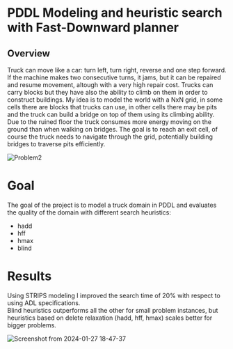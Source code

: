 # PDDL Modeling and heuristic search with Fast-Downward planner
## Overview
Truck can move like a car: turn left, turn
right, reverse and one step forward. If the machine makes two consecutive turns, it jams, but
it can be repaired and resume movement, altough with a very high repair cost.
Trucks can carry blocks but they have also the ability to climb on them in order to construct
buildings. My idea is to model the world with a NxN grid, in some cells there are blocks that
trucks can use, in other cells there may be pits and the truck can build a bridge on top of
them using its climbing ability.
Due to the ruined floor the truck consumes more energy moving on the ground than when
walking on bridges.
The goal is to reach an exit cell, of course the truck needs to navigate through the grid,
potentially building bridges to traverse pits efficiently.

![Problem2](https://github.com/GabrieleLerani/Planning-Fast-Downward-Trucks-domain/assets/92364167/48971ea4-8ba5-4fc6-ba36-97f11f76c323)

# Goal
The goal of the project is to model a truck domain in PDDL and evaluates the quality of the domain with different search heuristics:
- hadd
- hff
- hmax
- blind

# Results
Using STRIPS modeling I improved the search time of 20% with respect to using ADL specifications. <br>
Blind heuristics outperforms all the other for small problem instances, but heuristics based on delete relaxation (hadd, hff, hmax) scales better for bigger problems.

![Screenshot from 2024-01-27 18-47-37](https://github.com/GabrieleLerani/Planning-Fast-Downward-Trucks-domain/assets/92364167/e2d69193-0768-4ca6-a4d1-42a9c1f9aadb)

 
